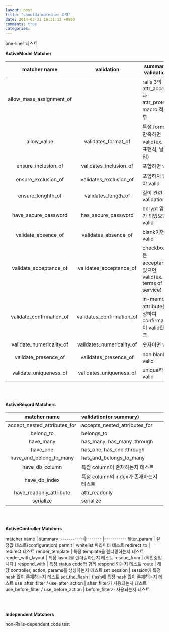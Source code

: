 ```yaml
---
layout: post
title: "shoulda-matecher 요약"
date: 2014-03-31 16:31:12 +0900
comments: true
categories: 
---
```


one-liner 테스트

**ActiveModel Matcher**

matcher name | validation | summary(or validation's)
:-----------:|:-------:|-----------
allow_mass_assignment_of | | rails 3의 attr_accesible과 attr_protected macro 적용 유무
allow_value | validates_format_of | 특정 format을 만족하면 valid(ex. 정규표현식, 날짜타입)
ensure_inclusion_of | validates_inclusion_of | 포함하면 valid
ensure_exclusion_of | validates_exclusion_of | 포함하지 않아야 valid
ensure_lenghth_of | validates_length_of | 길이 관련 validation
have_secure_password | has_secure_password | bcrypt 암호화가 되었으면 valid
validate_absence_of | validates_absence_of | blank이면 valid
validate_acceptance_of | validates_acceptance_of | checkbox 같은 acceptance가 있으면 valid(ex. terms of service)
validate_confirmation_of | validates_confirmation_of | in-memory에 attribute를 생성하여 confirmation이 valid한지 체크
validate_numericality_of | validates_numericality_of | 숫자이면 valid
validate_presence_of | validates_presence_of | non blank이면 valid
validate_uniqueness_of | validates_uniqueness_of | unique하면 valid

</br></br>

**ActiveRecord Matchers**

matcher name | validation(or summary)
:-----------:|:-------
accept_nested_attributes_for | accepts_nested_attributes_for
belong_to | belongs_to
have_many | has_many, has_many :through
have_one | has_one, has_one :through
have_and_belong_to_many | has_and_belongs_to_many
have_db_column | 특정 column이 존재하는지 테스트
have_db_index | 특정 column의 index가 존재하는지 테스트
have_readonly_attribute | attr_readonly
serialize | serialize

</br></br>

**ActiveController Matchers**

matcher name | summary
:-----------:|:-------:|-----------
filter_param | 설정값 테스트(configuration)
permit | whitelist 파라미터 테스트
redirect_to | redirect 테스트
render_template | 특정 template을 렌더링하는지 테스트
render_with_layout | 특정 layout을 렌더링하는지 테스트
rescue_from | (확인중입니다.)
respond_with | 특정 status code와 함께 respond 되는지 테스트
route | 해당 controller, action, params를 생성하는지 테스트
set_session | session에 특정 hash 값이 존재하는지 테스트
set_the_flash | flash에 특정 hash 값이 존재하는지 테스트
use_after_filter / use_after_action | after_filter가 사용되는지 테스트
use_before_filter / use_before_action | before_filter가 사용되는지 테스트

</br></br>

**Independent Matchers**

non-Rails-dependent code test

</br>